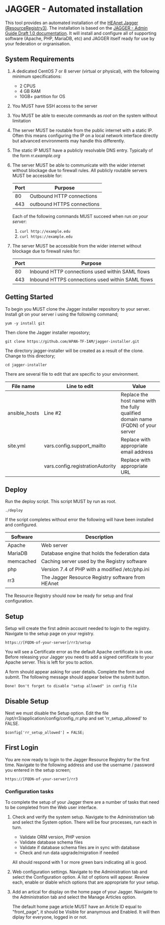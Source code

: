 # JAGGER - Automated installation

This tool provides an automated installation of the [HEAnet Jagger (ResourceRegistry3)](https://jagger.heanet.ie/).
The installation is based on the [JAGGER - Admin Guide Draft 1.0 documentation](https://jagger.heanet.ie/jaggerdocadmin/). It will install and configure all of supporting software (Apache, PHP, MariaDB, etc) and JAGGER itself ready for use by your federation or orgranisation.

## System Requirements

1. A dedicated CentOS 7 or 8 server (virtual or physical), with the following minimum specifications:

    * 2 CPUS
    * 4 GB RAM
    * 10GB+ partition for OS

2. You MUST have SSH access to the server
3. You MUST be able to execute commands as *root* on the system without limitation
4. The server MUST be routable from the public internet with a static IP. Often this means configuring the IP on a local network interface directly but advanced environments may handle this differently.
5. The static IP MUST have a publicly resolvable DNS entry. Typically of the form *rr.example.org*
6. The server MUST be able to communicate with the wider internet without blockage due to firewall rules. All publicly routable servers MUST be accessible for:

    | Port | Purpose |
    |------|---------|
    | 80   | Outbound HTTP connections |
    | 443  | outbound HTTPS connections |

    Each of the following commands MUST succeed when run *on your server*:

      1. `curl http://example.edu`
      2. `curl https://example.edu`

7. The server MUST be accessible from the wider internet without blockage due to firewall rules for:

    | Port | Purpose |
    |------|---------|
    | 80   | Inbound HTTP connections used within SAML flows  |
    | 443  | Inbound HTTPS connections used within SAML flows  |

## Getting Started

To begin you MUST clone the Jagger installer repository to your server. Install git on your server i
using the following command;

   ```
   yum -y install git
   ```
 
Then clone the Jagger installer repostory;

   ```
   git clone https://github.com/APAN-TF-IAM/jagger-installer.git
   ```

The directory jagger-installer will be created as a result of the clone. Change to this directory;

   ```
   cd jagger-installer
   ```
There are several file to edit that are specific to your environment.

   | File name | Line to edit | Value |
   |-----------|--------------|-------|
   | ansible_hosts | Line #2 | Replace the host name with the fully qualified domain name (FQDN) of your server |
   | site.yml | vars.config.support_mailto | Replace with appropriate email address | 
   |          | vars.config.registrationAutority | Replace with appropriate URL |

## Deploy

Run the deploy script. This script MUST by run as root.

   ```
   ./deploy
   ```
 
If the script completes without error the following will have been installed and configured.

   | Software | Description |
   |----------|-------------|
   | Apache   | Web server | 
   | MariaDB | Database engine that holds the federation data |
   | memcached | Caching server used by the Registry software |
   | php | Version 7.4 of PHP with a modified /etc/php.ini |
   | rr3 | The Jagger Resource Registry software from HEAnet |

The Resource Registry should now be ready for setup and final configuration.

## Setup

Setup will create the first admin account needed to login to the registry. Navigate to the setup page on your registry.

   ```
   https://[FQDN-of-your-server]/rr3/setup
   ```

You will see a Certificate error as the default Apache certificate is in use. Before releasing your Jagger you need
to add a signed certificate to your Apache server. This is left for you to action.

A form should appear asking for user details. Complete the form and submit. The following message should appear
below the submit button.

   ```
   Done! Don't forget to disable "setup allowed" in config file 
   ```

## Disable Setup

Next we must disable the Setup option. Edit the file /opt/rr3/application/config/config_rr.php and
set 'rr_setup_allowed' to FALSE.

   ```
   $config['rr_setup_allowed'] = FALSE;
   ```

## First Login

You are now ready to login to the Jagger Resource Registry for the first time. Navigate to the following address
and use the username / password you entered in the setup screen;

   ```
   https://[FQDN-of-your-server]/rr3
   ```

### Configuration tasks

To complete the setup of your Jagger there are a number of tasks that need to be completed from the Web user interface.

1. Check and verify the system setup. Navigate to the Administration tab and select the System option. There will be four processes, run each in turn.

    * Validate ORM version, PHP version
    * Validate database schema files
    * Validate if database schema files are in sync with database
    * Check and run data upgrade/migration if needed

    All should respond with 1 or more green bars indicating all is good.

2. Web configuration settings. Navigate to the Administration tab and select the Configuration option. A list of options will appear. Review each, enable or diable which options that are appropriate for your setup.

3. Add an artical for display on the home page of your Jagger. Navigate to the Administration tab and select the Manage Articles option.

    The default home page article MUST have an Article ID equal to "front_page", it should be Visible for ananymous and Enabled. It will then diplay for everyone, logged in or not.




